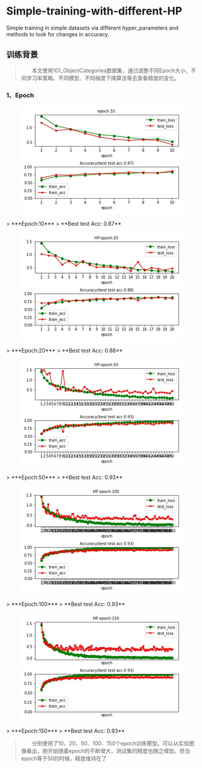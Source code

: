 # Simple-training-with-different-HP
Simple training in simple datasets via different hyper_parameters and methods to look for changes in accuracy.

## 训练背景
> &emsp;&emsp;本文使用101_ObjectCategories数据集，通过调整不同Epoch大小、不同学习率策略、不同模型、不同梯度下降算法等去查看精度的变化。  
### 1、Epoch
<p align="center"> 
<img src="https://raw.githubusercontent.com/Wengnianbiao/Simple-training-with-different-HP/master/figure_epoch/data10_10.jpg">
</p>
> ***Epoch:10***  
> **Best test Acc: 0.87**
<p align="center"> 
<img src="https://raw.githubusercontent.com/Wengnianbiao/Simple-training-with-different-HP/master/figure_epoch/data10_20.jpg">
</p>
> ***Epoch:20***  
> **Best test Acc: 0.88**
<p align="center"> 
<img src="https://raw.githubusercontent.com/Wengnianbiao/Simple-training-with-different-HP/master/figure_epoch/data10_50.jpg">
</p>
> ***Epoch:50***  
> **Best test Acc: 0.93**  
<p align="center"> 
<img src="https://raw.githubusercontent.com/Wengnianbiao/Simple-training-with-different-HP/master/figure_epoch/data10_100.jpg">
</p>
> ***Epoch:100***  
> **Best test Acc: 0.93**  
<p align="center"> 
<img src="https://raw.githubusercontent.com/Wengnianbiao/Simple-training-with-different-HP/master/figure_epoch/data10_150.jpg">
</p>
> ***Epoch:150***  
> **Best test Acc: 0.93**  

> &emsp;&emsp;分别使用了10、20、50、100、150个epoch训练模型。可以从实验图像看出，刚开始随着epoch的不断增大，测试集的精度也随之增加，但当epoch等于50的时候，精度维持在了
